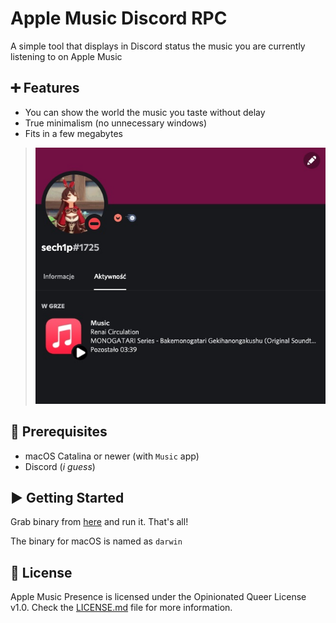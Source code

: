 # Apple Music Discord RPC

A simple tool that displays in Discord status the music you are currently listening to on Apple Music

## ➕ Features

* You can show the world the music you taste without delay
* True minimalism (no unnecessary windows)
* Fits in a few megabytes

> ![A screenshot of my Activity showing this Presence in action](./assets/screen.jpeg)

## 💾 Prerequisites

* macOS Catalina or newer (with `Music` app)
* Discord (*i guess*)

## ▶️ Getting Started

Grab binary from [here](https://github.com/sech1p/AppleMusic_Discord_RPC/releases) and run it. That's all!

The binary for macOS is named as `darwin`

## 📝 License

Apple Music Presence is licensed under the Opinionated Queer License v1.0. Check the [LICENSE.md](LICENSE.md) file for more information.
